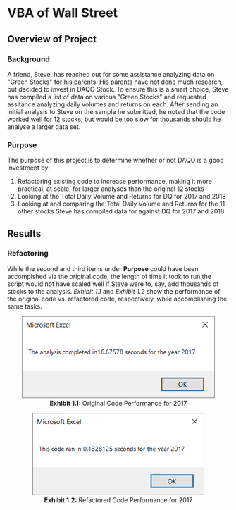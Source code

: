 <h1>VBA of Wall Street</h1>

<h2>Overview of Project</h2>

<h3>Background</h3>

  <p>
  A friend, Steve, has reached out for some assistance analyzing data on "Green Stocks" for his parents.  His parents have not done much research, but decided to invest in DAQO Stock.  To ensure this is a smart choice, Steve has compiled a list of data on various "Green Stocks" and requested assitance analyzing daily volumes and returns on each. After sending an initial analysis to Steve on the sample he submitted, he noted that the code worked well for 12 stocks, but would be too slow for thousands should he analyse a larger data set.
  </p>

<h3>Purpose</h3>

  <p>
  The purpose of this project is to determine whether or not DAQO is a good investment by:
    <ol>
      <li>Refactoring existing code to increase performance, making it more practical, at scale, for larger analyses than the original 12 stocks</li>
      <li>Looking at the Total Daily Volume and Returns for DQ for 2017 and 2018</li>
      <li>Looking at and comparing the Total Daily Volume and Returns for the 11 other stocks Steve has compiled data for against DQ for 2017 and 2018</li>
    </ol>
  </p>

<h2>Results</h2>

<h3>Refactoring</h3>

  <p>
  While the second and third items under <b>Purpose</b> could have been accompished via the original code, the length of time it took to run the script would not have scaled well if Steve were to, say, add thousands of stocks to the analysis.  <i>Exhibit 1.1</i> and <i>Exhibit 1.2</i> show the performance of the original code vs. refactored code, respectively, while accomplishing the same tasks.
  </p>
  <p align="center">
  <img src="https://github.com/tc9993/stock-analysis/blob/main/Resources/Original_Code_2017.png?raw=true" alt="Original Code Performance for 2017"><br>
  <b>Exhibit 1.1:</b> Original Code Performance for 2017
  </p>
  <p align = "center">
  <img src="https://github.com/tc9993/stock-analysis/blob/main/Resources/VBA_Challenge_2017.png?raw=true" alt="Refactored Code Performance for 2017"><br>
  <b>Exhibit 1.2:</b> Refactored Code Performance for 2017
  </p>
  <p>
